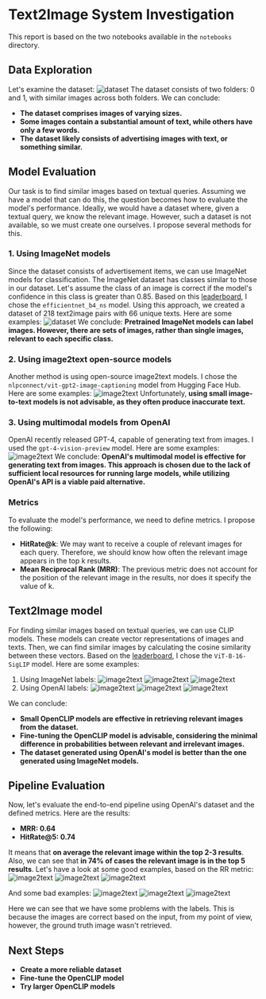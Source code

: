 Text2Image System Investigation
==============================

This report is based on the two notebooks available in the `notebooks` directory.

## Data Exploration
Let's examine the dataset:
![dataset](plots/ds_1_examples.png)
The dataset consists of two folders: 0 and 1, with similar images across both folders. We can conclude:
- **The dataset comprises images of varying sizes.**
- **Some images contain a substantial amount of text, while others have only a few words.**
- **The dataset likely consists of advertising images with text, or something similar.**

## Model Evaluation
Our task is to find similar images based on textual queries. Assuming we have a model that can do this, the question becomes how to evaluate the model's performance. Ideally, we would have a dataset where, given a textual query, we know the relevant image. However, such a dataset is not available, so we must create one ourselves. I propose several methods for this.

### 1. Using ImageNet models
Since the dataset consists of advertisement items, we can use ImageNet models for classification. The ImageNet dataset has classes similar to those in our dataset. Let's assume the class of an image is correct if the model's confidence in this class is greater than 0.85. Based on this [leaderboard](https://paperswithcode.com/sota/image-classification-on-imagenet), I chose the `efficientnet_b4_ns` model. Using this approach, we created a dataset of 218 text2image pairs with 66 unique texts. Here are some examples:
![dataset](plots/imagenet.png)
We conclude:
**Pretrained ImageNet models can label images. However, there are sets of images, rather than single images, relevant to each specific class.**

### 2. Using image2text open-source models
Another method is using open-source image2text models. I chose the `nlpconnect/vit-gpt2-image-captioning` model from Hugging Face Hub. Here are some examples:
![image2text](plots/open_source_image2text.png)
Unfortunately, **using small image-to-text models is not advisable, as they often produce inaccurate text.**

### 3. Using multimodal models from OpenAI
OpenAI recently released GPT-4, capable of generating text from images. I used the `gpt-4-vision-preview` model. Here are some examples:
![image2text](plots/gpt.png)
We conclude:
**OpenAI's multimodal model is effective for generating text from images. This approach is chosen due to the lack of sufficient local resources for running large models, while utilizing OpenAI's API is a viable paid alternative.**

### Metrics
To evaluate the model's performance, we need to define metrics. I propose the following:
- **HitRate@k**: We may want to receive a couple of relevant images for each query. Therefore, we should know how often the relevant image appears in the top k results.
- **Mean Reciprocal Rank (MRR)**: The previous metric does not account for the position of the relevant image in the results, nor does it specify the value of k.

## Text2Image model
For finding similar images based on textual queries, we can use CLIP models. These models can create vector representations of images and texts. Then, we can find similar images by calculating the cosine similarity between these vectors. Based on the [leaderboard](https://github.com/mlfoundations/open_clip/blob/main/docs/openclip_retrieval_results.csv), I chose the `ViT-B-16-SigLIP` model. Here are some examples:
1. Using ImageNet labels:
![image2text](plots/imagenet_eval_1.png)
![image2text](plots/imagenet_eval_2.png)
![image2text](plots/imagenet_eval_3.png)
2. Using OpenAI labels:
![image2text](plots/gpt_eval_1.png)
![image2text](plots/gpt_eval_2.png)
![image2text](plots/gpt_eval_3.png)

We can conclude:
- **Small OpenCLIP models are effective in retrieving relevant images from the dataset.**
- **Fine-tuning the OpenCLIP model is advisable, considering the minimal difference in probabilities between relevant and irrelevant images.**
- **The dataset generated using OpenAI's model is better than the one generated using ImageNet models.**

## Pipeline Evaluation
Now, let's evaluate the end-to-end pipeline using OpenAI's dataset and the defined metrics. Here are the results:
- **MRR: 0.64**
- **HitRate@5: 0.74**

It means that **on average the relevant image within the top 2-3 results**. Also, we can see that **in 74% of cases the relevant image is in the top 5 results**.
Let's have a look at some good examples, based on the RR metric:
![image2text](plots/good_1.png)
![image2text](plots/good_2.png)
![image2text](plots/good_3.png)

And some bad examples:
![image2text](plots/bad_1.png)
![image2text](plots/bad_2.png)
![image2text](plots/bad_3.png)

Here we can see that we have some problems with the labels. This is because the images are correct based on the input, from my point of view, however, the ground truth image wasn't retrieved.

## Next Steps
- **Create a more reliable dataset**
- **Fine-tune the OpenCLIP model**
- **Try larger OpenCLIP models**

